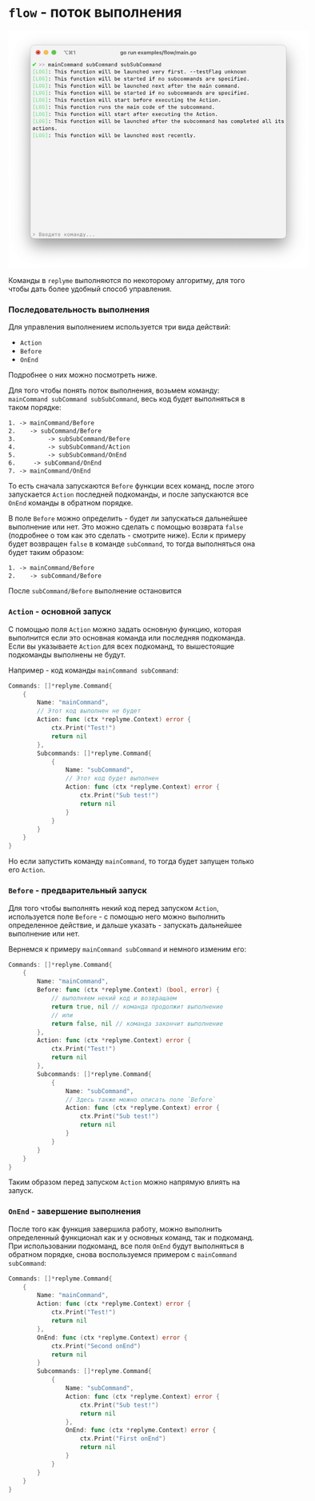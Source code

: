 # `flow` - поток выполнения

<img src="flow.png" alt="Картинка с флагами" style="max-width: 600px;"/>

Команды в `replyme` выполняются по некоторому алгоритму, для того чтобы дать более удобный способ управления.

### Последовательность выполнения

Для управления выполнением используется три вида действий:

- `Action`
- `Before`
- `OnEnd`

Подробнее о них можно посмотреть ниже.

Для того чтобы понять поток выполнения, возьмем команду: `mainCommand subCommand subSubCommand`, весь код будет выполняться в таком порядке:

```plain text
1. -> mainCommand/Before
2.    -> subCommand/Before
3.         -> subSubCommand/Before
4.         -> subSubCommand/Action
5.         -> subSubCommand/OnEnd
6.     -> subCommand/OnEnd
7. -> mainCommand/OnEnd
```

То есть сначала запускаются `Before` функции всех команд, после этого запускается `Action` последней подкоманды, и после запускаются все `OnEnd` команды в обратном порядке.

В поле `Before` можно определить - будет ли запускаться дальнейшее выполнение или нет. Это можно сделать с помощью возврата `false` (подробнее о том как это сделать - смотрите ниже). Если к примеру будет возвращен `false` в команде `subCommand`, то тогда выполняться она будет таким образом:

```plain text
1. -> mainCommand/Before
2.    -> subCommand/Before
```

После `subCommand/Before` выполнение остановится

### `Action` - основной запуск

С помощью поля `Action` можно задать основную функцию, которая выполнится если это основная команда или последняя подкоманда. Если вы указываете `Action` для всех подкоманд, то вышестоящие подкоманды выполнены не будут. 

Например - код команды `mainCommand subCommand`:

```go
Commands: []*replyme.Command{
    {
        Name: "mainCommand",
        // Этот код выполнен не будет
        Action: func (ctx *replyme.Context) error {
            ctx.Print("Test!")
            return nil
        },
        Subcommands: []*replyme.Command{
            {
                Name: "subCommand",
                // Этот код будет выполнен
                Action: func (ctx *replyme.Context) error {
                    ctx.Print("Sub test!")
                    return nil
                }
            }
        }
    }
}
```

Но если запустить команду `mainCommand`, то тогда будет запущен только его `Action`.

### `Before` - предварительный запуск

Для того чтобы выполнять некий код перед запуском `Action`, используется поле `Before` - с помощью него можно выполнить определенное действие, и дальше указать - запускать дальнейшее выполнение или нет.

Вернемся к примеру `mainCommand subCommand` и немного изменим его:

```go
Commands: []*replyme.Command{
    {
        Name: "mainCommand",
        Before: func (ctx *replyme.Context) (bool, error) {
            // выполняем некий код и возвращаем
            return true, nil // команда продолжит выполнение
            // или
            return false, nil // команда закончит выполнение
        },
        Action: func (ctx *replyme.Context) error {
            ctx.Print("Test!")
            return nil
        },
        Subcommands: []*replyme.Command{
            {
                Name: "subCommand",
                // Здесь также можно описать поле `Before`
                Action: func (ctx *replyme.Context) error {
                    ctx.Print("Sub test!")
                    return nil
                }
            }
        }
    }
}
```

Таким образом перед запуском `Action` можно напрямую влиять на запуск.

### `OnEnd` - завершение выполнения

После того как функция завершила работу, можно выполнить определенный функционал как и у основных команд, так и подкоманд. При использовании подкоманд, все поля `OnEnd` будут выполняться в обратном порядке, снова воспользуемся примером с `mainCommand subCommand`:

```go
Commands: []*replyme.Command{
    {
        Name: "mainCommand",
        Action: func (ctx *replyme.Context) error {
            ctx.Print("Test!")
            return nil
        },
        OnEnd: func (ctx *replyme.Context) error {
            ctx.Print("Second onEnd")
            return nil
        }
        Subcommands: []*replyme.Command{
            {
                Name: "subCommand",
                Action: func (ctx *replyme.Context) error {
                    ctx.Print("Sub test!")
                    return nil
                },
                OnEnd: func (ctx *replyme.Context) error {
                    ctx.Print("First onEnd")
                    return nil
                }
            }
        }
    }
}
```